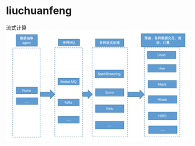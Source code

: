 # liuchuanfeng
流式计算  
![flow computing](https://github.com/ston1992/liuchuanfeng/blob/master/flowComputing.png)

